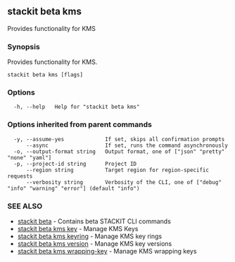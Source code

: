 ## stackit beta kms

Provides functionality for KMS

### Synopsis

Provides functionality for KMS.

```
stackit beta kms [flags]
```

### Options

```
  -h, --help   Help for "stackit beta kms"
```

### Options inherited from parent commands

```
  -y, --assume-yes             If set, skips all confirmation prompts
      --async                  If set, runs the command asynchronously
  -o, --output-format string   Output format, one of ["json" "pretty" "none" "yaml"]
  -p, --project-id string      Project ID
      --region string          Target region for region-specific requests
      --verbosity string       Verbosity of the CLI, one of ["debug" "info" "warning" "error"] (default "info")
```

### SEE ALSO

* [stackit beta](./stackit_beta.md)	 - Contains beta STACKIT CLI commands
* [stackit beta kms key](./stackit_beta_kms_key.md)	 - Manage KMS Keys
* [stackit beta kms keyring](./stackit_beta_kms_keyring.md)	 - Manage KMS key rings
* [stackit beta kms version](./stackit_beta_kms_version.md)	 - Manage KMS key versions
* [stackit beta kms wrapping-key](./stackit_beta_kms_wrapping-key.md)	 - Manage KMS wrapping keys

